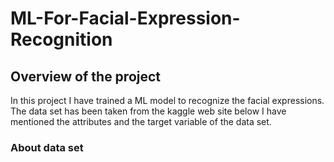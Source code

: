 # ML-For-Facial-Expression-Recognition

## Overview of the project
In this project I have trained a ML model to recognize the facial expressions. The data set has been taken from the kaggle web site below I have mentioned the attributes and the target variable of the data set.

### About data set
